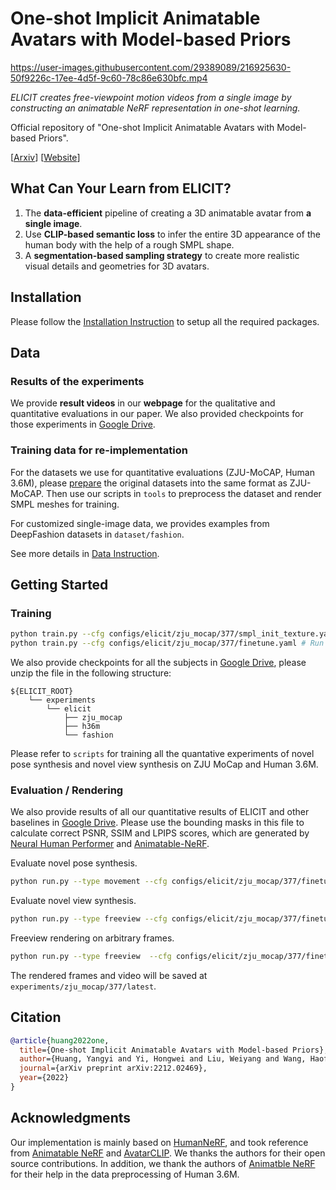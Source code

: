 # One-shot Implicit Animatable Avatars with Model-based Priors

https://user-images.githubusercontent.com/29389089/216925630-50f9226c-17ee-4d5f-9c60-78c86e630bfc.mp4

_ELICIT creates free-viewpoint motion videos from a single image by constructing an animatable NeRF representation in one-shot learning._


Official repository of "One-shot Implicit Animatable Avatars with Model-based Priors".

[[Arxiv](https://arxiv.org/abs/2212.02469)] [[Website](https://elicit3d.github.io)]

## What Can Your Learn from ELICIT?
1. The **data-efficient** pipeline of creating a 3D animatable avatar from **a single image**.
2. Use **CLIP-based semantic loss** to infer the entire
3D appearance of the human body with the help of a rough SMPL shape.
3. A **segmentation-based sampling strategy** to create more realistic visual details and geometries for 3D avatars.


## Installation

Please follow the [Installation Instruction](docs/install.md) to setup all the required packages.

## Data

### Results of the experiments

We provide **result videos** in our **webpage** for the qualitative and quantitative evaluations in our paper. We also provided checkpoints for those experiments in [Google Drive](https://drive.google.com/file/d/1EuSrLn8tPoYeTyIRmhvKJCa5f0pVKgsg/view?usp=sharing).

### Training data for re-implementation

For the datasets we use for quantitative evaluations (ZJU-MoCAP, Human 3.6M), please [prepare](https://github.com/zju3dv/neuralbody/blob/master/tools/custom) the original datasets into the same format as ZJU-MoCAP. Then use our scripts in `tools` to preprocess the dataset and render SMPL meshes for training.

For customized single-image data, we provides examples from DeepFashion datasets in `dataset/fashion`.

See more details in [Data Instruction](docs/data.md).

## Getting Started

### Training

```bash
python train.py --cfg configs/elicit/zju_mocap/377/smpl_init_texture.yaml # Run SMPL Meshes initialization.
python train.py --cfg configs/elicit/zju_mocap/377/finetune.yaml # Run training on the input subject.
```

We also provide checkpoints for all the subjects in [Google Drive](https://drive.google.com/file/d/13YukhgObfeyNODWvXJOPJWbIwQyFPLNo/view?usp=sharing), please unzip the file in the following structure:
```
${ELICIT_ROOT}
    └── experiments
        └── elicit
            ├── zju_mocap
            ├── h36m
            └── fashion
```

Please refer to `scripts` for training all the quantative experiments of novel pose synthesis and novel view synthesis on ZJU MoCap and Human 3.6M. 

### Evaluation / Rendering

We also provide results of all our quantitative results of ELICIT and other baselines in [Google Drive](https://drive.google.com/file/d/13YukhgObfeyNODWvXJOPJWbIwQyFPLNo/view?usp=sharing). Please use the bounding masks in this file to calculate correct PSNR, SSIM and LPIPS scores, which are generated by [Neural Human Performer](https://github.com/YoungJoongUNC/Neural_Human_Performer) and [Animatable-NeRF](https://github.com/zju3dv/animatable_nerf).

Evaluate novel pose synthesis.
```bash
python run.py --type movement --cfg configs/elicit/zju_mocap/377/finetune.yaml 
```

Evaluate novel view synthesis.
```bash
python run.py --type freeview --cfg configs/elicit/zju_mocap/377/finetune.yaml freeview.use_gt_camera True
```

Freeview rendering on arbitrary frames.
```bash
python run.py --type freeview  --cfg configs/elicit/zju_mocap/377/finetune.yaml freeview.frame_idx $FRAME_INDEX_TO_RENDER
```

The rendered frames and video will be saved at `experiments/zju_mocap/377/latest`.

## Citation

```bibtex
@article{huang2022one,
  title={One-shot Implicit Animatable Avatars with Model-based Priors},
  author={Huang, Yangyi and Yi, Hongwei and Liu, Weiyang and Wang, Haofan and Wu, Boxi and Wang, Wenxiao and Lin, Binbin and Zhang, Debing and Cai, Deng},
  journal={arXiv preprint arXiv:2212.02469},
  year={2022}
}
```

## Acknowledgments

Our implementation is mainly based on [HumanNeRF](https://github.com/chungyiweng/humannerf), and took reference from [Animatable NeRF](https://github.com/zju3dv/animatable_nerf) and [AvatarCLIP](https://github.com/hongfz16/AvatarCLIP). We thanks the authors for their open source contributions. In addition, we thank the authors of [Animatble NeRF](https://github.com/zju3dv/animatable_nerf) for their help in the data preprocessing of Human 3.6M.
